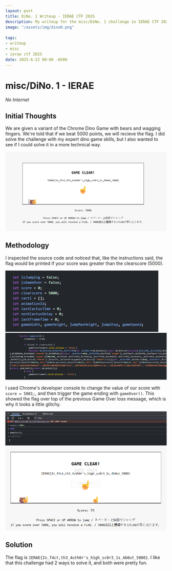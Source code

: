 ```yaml
---
layout: post
title: DiNo. 1 Writeup - IERAE CTF 2025
description: My writeup for the misc/DiNo. 1 challenge in IERAE CTF 2025
image: "/assets/img/dino0.png"

tags:
- writeup
- misc
- ierae ctf 2025
date: 2025-6-22 00:00 -0500
---
```


# misc/DiNo. 1 - IERAE
*No Internet*

## Initial Thoughts
We are given a variant of the Chrome Dino Game with bears and wagging fingers. We're told that if we beat 5000 points, we will recieve the flag. I did solve the challenge with my expert dino game skills, but I also wanted to see if I could solve it in a more technical way.

![Screenshot of the Game](/assets/img/dino1.png)

## Methodology
I inspected the source code and noticed that, like the instructions said, the flag would be printed if your score was greater than the clearscore (5000).

![Screenshot of the Game](/assets/img/dino2.png) ![Screenshot of the Game](/assets/img/dino3.png)

I used Chrome's developer console to change the value of our score with `score = 5001;`, and then trigger the game ending with `gameOver()`. This showed the flag over top of the previous Game Over loss message, which is why it looks a little glitchy.

![Screenshot of the Game](/assets/img/dino4.png) ![Screenshot of the Game](/assets/img/dino5.png)

## Solution
The flag is `IERAE{In_f4ct,th3_4uth0r's_h1gh_sc0r3_1s_4b0ut_5000}`. I like that this challenge had 2 ways to solve it, and both were pretty fun.
